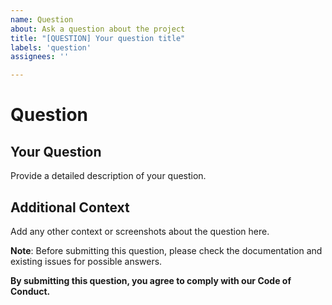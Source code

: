 ```yaml
---
name: Question
about: Ask a question about the project
title: "[QUESTION] Your question title"
labels: 'question'
assignees: ''

---
```


# Question

## Your Question

Provide a detailed description of your question.

## Additional Context

Add any other context or screenshots about the question here.

**Note**: Before submitting this question, please check the documentation and existing issues for possible answers.

**By submitting this question, you agree to comply with our Code of Conduct.**

